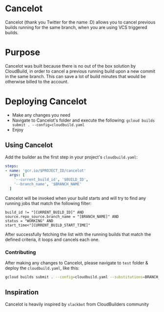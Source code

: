 # Cancelot

Cancelot (thank you Twitter for the name :D) allows you to cancel previous builds running for the same branch, 
when you are using VCS triggered builds.

# Purpose

Cancelot was built because there is no out of the box solution by CloudBuild, in order to cancel a previous running 
build upon a new commit in the same branch. This can save a lot of build minutes that would be otherwise billed to the 
account.

# Deploying Cancelot

* Make any changes you need
* Navigate to Cancelot's folder and execute the following: `gcloud builds submit . --config=cloudbuild.yaml`
* Enjoy

## Using Cancelot

Add the builder as the first step in your project's `cloudbuild.yaml`:

```yaml
steps:
- name: 'gcr.io/$PROJECT_ID/cancelot'
  args: [ 
    '--current_build_id', '$BUILD_ID',
    '--branch_name', '$BRANCH_NAME'
  ]
```

Cancelot will be invoked when your build starts and will try to find any running jobs that match the following filter:

```
build_id != "[CURRENT_BUILD_ID]" AND 
source.repo_source.branch_name = "[BRANCH_NAME]" AND 
status = "WORKING" AND 
start_time<"[CURRENT_BUILD_START_TIME]"
```

After successfully fetching the list with the running builds that match the defined criteria, it loops and cancels 
each one.

### Contributing

After making any changes to Cancelot, please navigate to `test` folder & deploy the `cloudbuild.yaml`, like this:

```bash
gcloud builds submit . --config=cloudbuild.yaml --substitutions=BRANCH_NAME="test"
```

## Inspiration

Cancelot is heavily inspired by `slackbot` from CloudBuilders community
